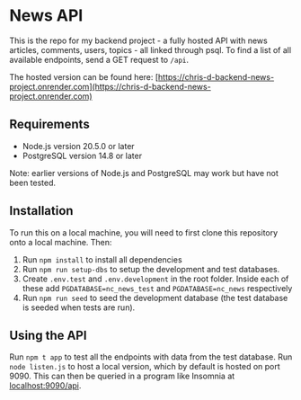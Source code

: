 # News API

This is the repo for my backend project - a fully hosted API with news articles, comments, users, topics - all linked through psql. To find a list of all available endpoints, send a GET request to `/api`.

The hosted version can be found here: [https://chris-d-backend-news-project.onrender.com](https://chris-d-backend-news-project.onrender.com)

## Requirements

- Node.js version 20.5.0 or later
- PostgreSQL version 14.8 or later

Note: earlier versions of Node.js and PostgreSQL may work but have not been tested.

## Installation

To run this on a local machine, you will need to first clone this repository onto a local machine. Then:
1. Run `npm install` to install all dependencies
2. Run `npm run setup-dbs` to setup the development and test databases.
3. Create `.env.test` and `.env.development` in the root folder. Inside each of these add `PGDATABASE=nc_news_test` and `PGDATABASE=nc_news` respectively
4. Run `npm run seed` to seed the development database (the test database is seeded when tests are run).

## Using the API

Run `npm t app` to test all the endpoints with data from the test database. Run `node listen.js` to host a local version, which by default is hosted on port 9090. This can then be queried in a program like Insomnia at [localhost:9090/api](localhost:9090/api).
